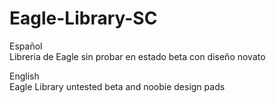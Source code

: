 # Eagle-Library-SC

Español
<br>
Libreria de Eagle sin probar en estado beta con diseño novato

English
<br>
Eagle Library untested beta and noobie design pads

